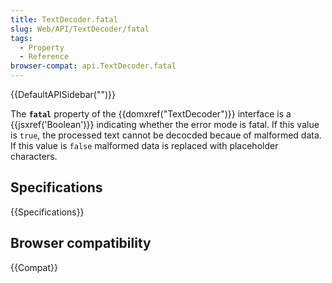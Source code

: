 ```yaml
---
title: TextDecoder.fatal
slug: Web/API/TextDecoder/fatal
tags:
  - Property
  - Reference
browser-compat: api.TextDecoder.fatal
---
```

{{DefaultAPISidebar("")}}

The **`fatal`** property of the {{domxref("TextDecoder")}} interface is a {{jsxref('Boolean')}} indicating whether the error mode is fatal. If this value is `true`, the processed text cannot be decocded becaue of malformed data. If this value is `false` malformed data is replaced with placeholder characters.

## Specifications

{{Specifications}}

## Browser compatibility

{{Compat}}


